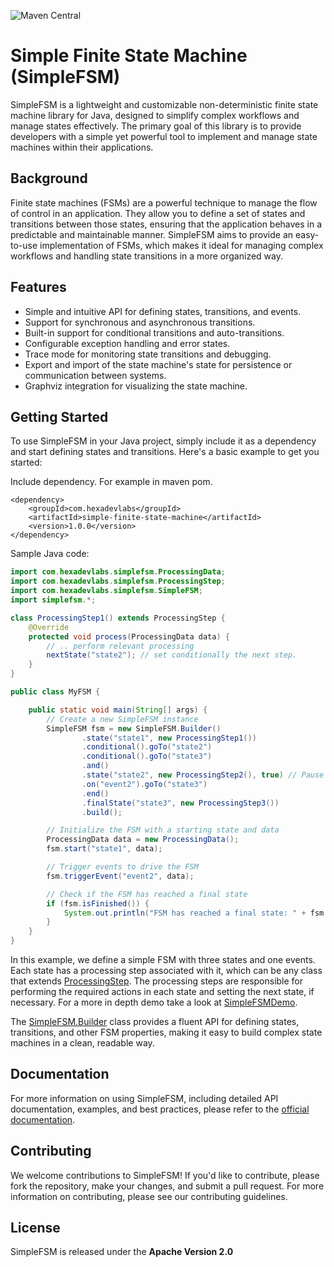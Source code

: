 ![Maven Central](https://maven-badges.herokuapp.com/maven-central/com.hexadevlabs/simple-finite-state-machine/badge.svg)

# Simple Finite State Machine (SimpleFSM)

SimpleFSM is a lightweight and customizable non-deterministic finite state machine library for Java, designed to simplify complex workflows and manage states effectively. The primary goal of this library is to provide developers with a simple yet powerful tool to implement and manage state machines within their applications.

## Background
Finite state machines (FSMs) are a powerful technique to manage the flow of control in an application. They allow you to define a set of states and transitions between those states, ensuring that the application behaves in a predictable and maintainable manner. SimpleFSM aims to provide an easy-to-use implementation of FSMs, which makes it ideal for managing complex workflows and handling state transitions in a more organized way.

## Features
- Simple and intuitive API for defining states, transitions, and events.
- Support for synchronous and asynchronous transitions.
- Built-in support for conditional transitions and auto-transitions.
- Configurable exception handling and error states.
- Trace mode for monitoring state transitions and debugging.
- Export and import of the state machine's state for persistence or communication between systems.
- Graphviz integration for visualizing the state machine.

## Getting Started
To use SimpleFSM in your Java project, simply include it as a dependency and start defining states and transitions. Here's a basic example to get you started:

Include dependency. For example in maven pom.
```
<dependency>
    <groupId>com.hexadevlabs</groupId>
    <artifactId>simple-finite-state-machine</artifactId>
    <version>1.0.0</version>
</dependency>
```

Sample Java code:
```java
import com.hexadevlabs.simplefsm.ProcessingData;
import com.hexadevlabs.simplefsm.ProcessingStep;
import com.hexadevlabs.simplefsm.SimpleFSM;
import simplefsm.*;

class ProcessingStep1() extends ProcessingStep {
    @Override
    protected void process(ProcessingData data) {
        // .. perform relevant processing
        nextState("state2"); // set conditionally the next step.
    }
}

public class MyFSM {

    public static void main(String[] args) {
        // Create a new SimpleFSM instance
        SimpleFSM fsm = new SimpleFSM.Builder()
                .state("state1", new ProcessingStep1())
                .conditional().goTo("state2")
                .conditional().goTo("state3")
                .and()
                .state("state2", new ProcessingStep2(), true) // Pause after step
                .on("event2").goTo("state3")
                .end()
                .finalState("state3", new ProcessingStep3())
                .build();

        // Initialize the FSM with a starting state and data
        ProcessingData data = new ProcessingData();
        fsm.start("state1", data);

        // Trigger events to drive the FSM
        fsm.triggerEvent("event2", data);

        // Check if the FSM has reached a final state
        if (fsm.isFinished()) {
            System.out.println("FSM has reached a final state: " + fsm.getFinalState().getName());
        }
    }
}
```

In this example, we define a simple FSM with three states and one events. 
Each state has a processing step associated with it, which can be any class that extends [ProcessingStep](src/main/java/com/hexadevlabs/simplefsm/ProcessingStep.java). 
The processing steps are responsible for performing the required actions in each state and setting the next state, if necessary.
For a more in depth demo take a look at [SimpleFSMDemo](https://github.com/felix-zaslavskiy/simple-finite-state-machine-samples/blob/main/src/main/java/demo/SimpleFSMDemo.java).

The [SimpleFSM.Builder](src/main/java/com/hexadevlabs/simplefsm/SimpleFSM.java) class provides a fluent API for defining states, transitions, and other FSM properties, making it easy to build complex state machines in a clean, readable way.

## Documentation
For more information on using SimpleFSM, including detailed API documentation, examples, and best practices, please refer to the [official documentation](Docs.md).

## Contributing
We welcome contributions to SimpleFSM! If you'd like to contribute, please fork the repository, make your changes, and submit a pull request. For more information on contributing, please see our contributing guidelines.

## License
SimpleFSM is released under the **Apache Version 2.0**
